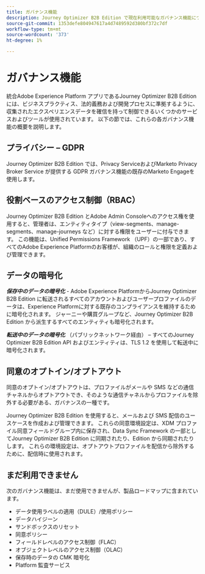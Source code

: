 ```yaml
---
title: ガバナンス機能
description: Journey Optimizer B2B Edition で現在利用可能なガバナンス機能について説明します。
source-git-commit: 1353defe804947617a4d7489592d380bf372c7df
workflow-type: tm+mt
source-wordcount: '373'
ht-degree: 1%

---
```


# ガバナンス機能

統合Adobe Experience Platform アプリであるJourney Optimizer B2B Edition には、ビジネスプラクティス、法的義務および開発プロセスに準拠するように、収集されたエクスペリエンスデータを確信を持って制御できるいくつかのサービスおよびツールが使用されています。 以下の節では、これらの各ガバナンス機能の概要を説明します。

## プライバシー – GDPR

Journey Optimizer B2B Edition では、Privacy ServiceおよびMarketo Privacy Broker Service が提供する GDPR ガバナンス機能の既存のMarketo Engageを使用します。

## 役割ベースのアクセス制御（RBAC）

Journey Optimizer B2B Edition とAdobe Admin Consoleへのアクセス権を使用すると、管理者は、エンティティタイプ（view-segments、manage-segments、manage-journeys など）に対する権限をユーザーに付与できます。 この機能は、Unified Permissions Framework （UPF）の一部であり、すべてのAdobe Experience Platformのお客様が、組織のロールと権限を定義および管理できます。

## データの暗号化

**_保存中のデータの暗号化_** - Adobe Experience PlatformからJourney Optimizer B2B Edition に転送されるすべてのアカウントおよびユーザープロファイルのデータは、Experience Platformに対する既存のコンプライアンスを維持するために暗号化されます。 ジャーニーや購買グループなど、Journey Optimizer B2B Edition から派生するすべてのエンティティも暗号化されます。

**_転送中のデータの暗号化_** （パブリックネットワーク経由） – すべてのJourney Optimizer B2B Edition API およびエンティティは、TLS 1.2 を使用して転送中に暗号化されます。

## 同意のオプトイン/オプトアウト

同意のオプトイン/オプトアウトは、プロファイルがメールや SMS などの通信チャネルからオプトアウトでき、そのような通信チャネルからプロファイルを除外する必要がある、ガバナンスの一種です。

Journey Optimizer B2B Edition を使用すると、メールおよび SMS 配信のユースケースを作成および管理できます。 これらの同意環境設定は、XDM プロファイル同意フィールドグループ内に保存され、Data Sync Framework の一部としてJourney Optimizer B2B Edition に同期されたり、Edition から同期されたりします。 これらの環境設定は、オプトアウトプロファイルを配信から除外するために、配信時に使用されます。

## まだ利用できません

次のガバナンス機能は、まだ使用できませんが、製品ロードマップに含まれています。

* データ使用ラベルの適用（DULE）/使用ポリシー
* データハイジーン
* サンドボックスのリセット
* 同意ポリシー
* フィールドレベルのアクセス制御（FLAC）
* オブジェクトレベルのアクセス制御（OLAC）
* 保存時のデータの CMK 暗号化
* Platform 監査サービス

